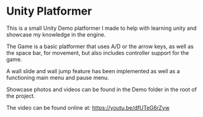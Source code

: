 # Unity Platformer

This is a small Unity Demo platformer I made to help with learning unity and showcase my knowledge in the engine.

The Game is a basic platformer that uses A/D or the arrow keys, as well as the space bar, for movement, but also includes controller support for the game.

A wall slide and wall jump feature has been implemented as well as a functioning main menu and pause menu.

Showcase photos and videos can be found in the Demo folder in the root of the project.

The video can be found online at: https://youtu.be/dfUTeG6rZyw
